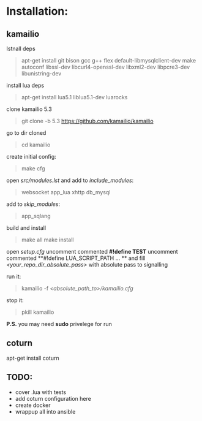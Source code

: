 # Installation:

## kamailio

Istnall deps
> apt-get install git bison gcc g++ flex default-libmysqlclient-dev make autoconf libssl-dev libcurl4-openssl-dev libxml2-dev libpcre3-dev libunistring-dev 

install lua deps
> apt-get install lua5.1 liblua5.1-dev luarocks 

clone kamailio 5.3
> git clone -b 5.3 https://github.com/kamailio/kamailio

go to dir cloned
> cd kamailio

create initial config:
> make cfg

open *src/modules.lst* and add to *include_modules*: 
> websocket app_lua xhttp db_mysql

add to *skip_modules*:
> app_sqlang

build and install
> make all
> make install

open *setup.cfg*
uncomment commented **#!define TEST**
uncomment commented **#!define LUA_SCRIPT_PATH ... ** and fill *<your_repo_dir_absolute_pass>* with absolute pass to signalling

run it:
> kamailio -f *<absolute_path_to>/kamailio.cfg*

stop it:
> pkill kamailio

**P.S.** you may need **sudo** privelege for run
## coturn

apt-get install coturn

## TODO:
 - cover .lua with tests
 - add coturn configuration here
 - create docker
 - wrappup all into ansible
